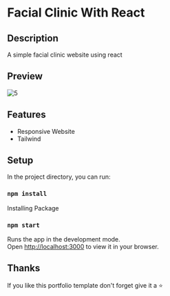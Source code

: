 # Facial Clinic With React

## Description
A simple facial clinic website using react

## Preview
![5](https://user-images.githubusercontent.com/34765525/231217210-11a73ed7-1d5c-4591-a274-fa42bb005972.JPG)

## Features
* Responsive Website
* Tailwind

## Setup
In the project directory, you can run:
### `npm install`
Installing Package

### `npm start`
Runs the app in the development mode.\
Open [http://localhost:3000](http://localhost:3000) to view it in your browser.

## Thanks
If you like this portfolio template don't forget give it a ⭐
